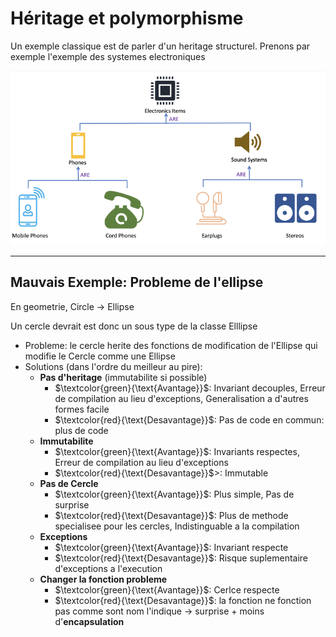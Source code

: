 # Héritage et polymorphisme

Un exemple classique est de parler d'un heritage structurel. Prenons par exemple l'exemple des systemes electroniques

![exempleclassique](img/hexel.png)

---

## Mauvais Exemple: Probleme de l'ellipse

En geometrie, Circle $\rightarrow$ Ellipse

Un cercle devrait est donc un sous type de la classe Elllipse

- Probleme: le cercle herite des fonctions de modification de l'Ellipse qui modifie le Cercle comme une Ellipse
- Solutions (dans l'ordre du meilleur au pire):
  - **Pas d'heritage** (immutabilite si possible)
    - $\textcolor{green}{\text{Avantage}}$: Invariant decouples, Erreur de compilation au lieu d'exceptions, Generalisation a d'autres formes facile
    - $\textcolor{red}{\text{Desavantage}}$: Pas de code en commun: plus de code
  - **Immutabilite**
    - $\textcolor{green}{\text{Avantage}}$: Invariants respectes, Erreur de compilation au lieu d'exceptions
    - $\textcolor{red}{\text{Desavantage}}$>: Immutable
  - **Pas de Cercle**
    - $\textcolor{green}{\text{Avantage}}$: Plus simple, Pas de surprise
    - $\textcolor{red}{\text{Desavantage}}$: Plus de methode specialisee pour les cercles, Indistinguable a la compilation
  - **Exceptions**
    - $\textcolor{green}{\text{Avantage}}$: Invariant respecte
    - $\textcolor{red}{\text{Desavantage}}$: Risque suplementaire d'exceptions a l'execution
  - **Changer la fonction probleme**
    - $\textcolor{green}{\text{Avantage}}$: Cerlce respecte
    - $\textcolor{red}{\text{Desavantage}}$: la fonction ne fonction pas comme sont nom l'indique $\rightarrow$ surprise + moins d'**encapsulation**
